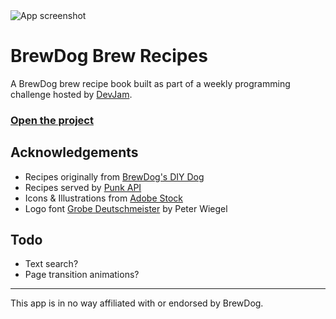 <img src="https://brewdog-recipes.surge.sh/screenshot.png" alt="App screenshot">

# BrewDog Brew Recipes

A BrewDog brew recipe book built as part of a weekly programming challenge hosted by [DevJam](https://devjam.vercel.app/).

### <a href="https://brewdog-recipes.surge.sh/">Open the project</a>

## Acknowledgements

-  Recipes originally from [BrewDog's DIY Dog](https://www.brewdog.com/uk/community/diy-dog/)
-  Recipes served by [Punk API](https://punkapi.com/)
-  Icons & Illustrations from [Adobe Stock](https://stock.adobe.com/)
-  Logo font [Grobe Deutschmeister](https://www.1001fonts.com/grobe-deutschmeister-font.html) by Peter Wiegel

## Todo

-  Text search?
-  Page transition animations?

---

This app is in no way affiliated with or endorsed by BrewDog.
